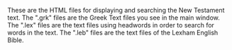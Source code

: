 These are the HTML files for displaying and searching the New Testament text.  The ".grk" files are the Greek Text files you see in the main window.  The ".lex" files are the text files using headwords in order to search for words in the text.  The ".leb" files are the text files of the Lexham English Bible.
